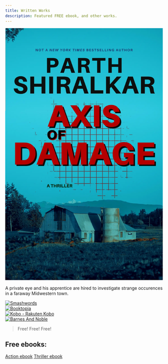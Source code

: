 ```yaml
---
title: Written Works
description: Featured FREE ebook, and other works.
---
```

<div class="display-columns display-columns--two display-columns__close-gap mb-md">
<div class="mt-sm">
<img src="/assets/img/june-2022/2.webp" loading="lazy" decoding="async" alt="Axis of Damage" class="ml-auto mr-auto featured__book gr_grid_book_container">
</div>
<div class="publisher-links">
<p class="mb-md">A private eye and his apprentice are hired to investigate strange occurences in a faraway Midwestern town.</p>

<a href="https://www.smashwords.com/books/view/1381291" target="_blank" title="Smashwords" style="max-width: fit-content;">
<img src="https://dwtr67e3ikfml.cloudfront.net/static/1/swlogo.png" loading="lazy" decoding="async" alt="Smashwords" class="mb-sm">
</a>
<br>
<a href="https://www.booktopia.com.au/axis-of-damage-parth-shiralkar/ebook/9798223397793.html" target="_blank" title="Booktopia" style="max-width: fit-content;">
<img src="https://www.booktopia.com.au/images/assets/logos/booktopia-logo-positive.png" loading="lazy" decoding="async" alt="Booktopia" class="mb-sm">
</a>
<br>
<a href="https://www.kobo.com/us/en/ebook/axis-of-damage" target="_blank" title="Smashwords" style="max-width: fit-content;">
<img src="https://www.pngkey.com/png/detail/215-2154153_kobo-rakuten-kobo-logo-png.png" loading="lazy" decoding="async" alt="Kobo - Rakuten Kobo" class="mb-sm">
</a>
<br>
<a href="https://www.barnesandnoble.com/w/axis-of-damage-parth-shiralkar/1143371246" target="_blank" title="Barnes & Noble" style="max-width: fit-content;">
<img src="https://www.seekpng.com/png/detail/264-2642976_barnes-and-noble-barnes-and-noble-logo-transparent.png" loading="lazy" decoding="async" class="mb-sm" alt="Barnes And Noble"></a>

</div>
</div>


> Free! Free! Free!

<div class="activity-module ml-auto mr-auto mb-md slide-up-half max-content-width">
  <h2 class="mr-auto">Free ebooks:</h2>
  <div class="book-links__container">
    <a class="button button--secondary" href="/writing/caper" title="Caper">Action ebook</a>
    <a class="button button--secondary" href="/writing/damage" title="Caper">Thriller ebook</a>
  </div>
</div>
